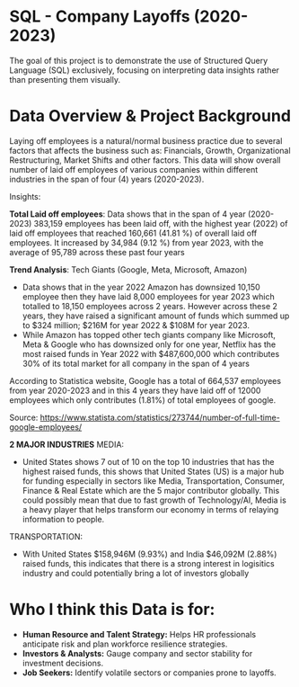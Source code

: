 # SQL - Company Layoffs (2020-2023)

The goal of this project is to demonstrate the use of Structured Query Language (SQL) exclusively, focusing on interpreting data insights rather than presenting them visually.

# Data Overview & Project Background

Laying off employees is a natural/normal business practice due to several factors that affects the business such as: Financials, Growth, Organizational Restructuring, Market Shifts
and other factors. This data will show overall number of laid off employees of various companies within different industries in the span of four (4) years (2020-2023).

Insights:

**Total Laid off employees**: Data shows that in the span of 4 year (2020-2023) 383,159 employees has been laid off, with the highest year (2022) of laid off employees that reached 160,661 (41.81 %) of overall laid off employees. It increased by 34,984 (9.12 %) from year 2023, with the average of 95,789 across these past four years

**Trend Analysis**: Tech Giants (Google, Meta, Microsoft, Amazon)
- Data shows that in the year 2022 Amazon has downsized 10,150 employee then they have laid 8,000 employees for year 2023 which totalled to 18,150 employees across 2 years. However across these 2 years, they have raised a significant amount of funds which summed up to $324 million; $216M for year 2022 & $108M for year 2023.
- While Amazon has topped  other tech giants company like Microsoft, Meta & Google who has downsized only for one year, Netflix has the most raised funds in Year 2022 with $487,600,000 which contributes 30% of its total market for all company in the span of 4 years

According to Statistica website, Google has a total of 664,537 employees from year 2020-2023 and in this 4 years they have laid off of 12000 employees which only contributes (1.81%) of total employees of google.

Source: https://www.statista.com/statistics/273744/number-of-full-time-google-employees/

**2 MAJOR INDUSTRIES**
MEDIA:
- United States shows 7 out of 10 on the top 10 industries that has the highest raised funds, this shows that United States (US) is a major hub for funding especially in sectors like Media, Transportation, Consumer, Finance & Real Estate which are the 5 major contributor globally. This could possibly mean that due to fast growth of Technology/AI, Media is a heavy player that helps transform our economy in terms of relaying information to people.

TRANSPORTATION:
- With United States $158,946M (9.93%) and India $46,092M (2.88%) raised funds, this indicates that there is a strong interest in logisitics industry and could potentially bring a lot of investors globally

# Who I think this Data is for:

- **Human Resource and Talent Strategy:** Helps HR professionals anticipate risk and plan workforce resilience strategies.
- **Investors & Analysts:** Gauge company and sector stability for investment decisions.
- **Job Seekers:** Identify volatile sectors or companies prone to layoffs.
